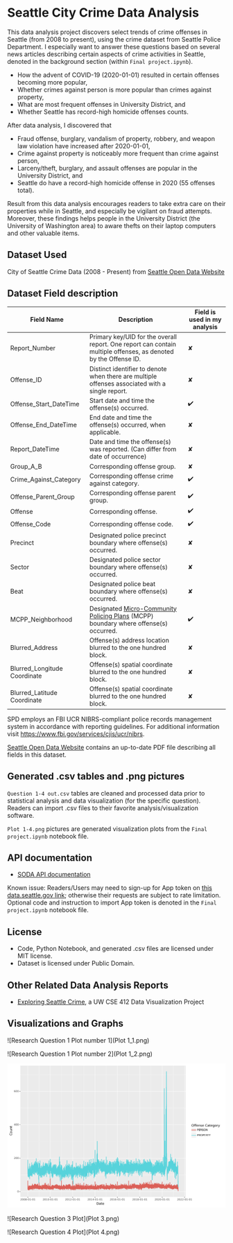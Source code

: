 # Seattle City Crime Data Analysis

This data analysis project discovers select trends of crime offenses in Seattle (from 2008 to present), using the crime dataset from Seattle Police Department. I especially want to answer these questions based on several news articles describing certain aspects of crime activities in Seattle, denoted in the background section (within `Final project.ipynb`).
* How the advent of COVID-19 (2020-01-01) resulted in certain offenses becoming more popular,
* Whether crimes against person is more popular than crimes against property,
* What are most frequent offenses in University District, and
* Whether Seattle has record-high homicide offenses counts. 

After data analysis, I discovered that 
* Fraud offense, burglary, vandalism of property, robbery, and weapon law violation have increased after 2020-01-01,
* Crime against property is noticeably more frequent than crime against person,
* Larceny/theft, burglary, and assault offenses are popular in the University District, and
* Seattle do have a record-high homicide offense in 2020 (55 offenses total).

Result from this data analysis encourages readers to take extra care on their properties while in Seattle, and especially be vigilant on fraud attempts. Moreover, these findings helps people in the University District (the University of Washington area) to aware thefts on their laptop computers and other valuable items.

## Dataset Used

City of Seattle Crime Data (2008 - Present) from [Seattle Open Data Website](https://data.seattle.gov/Public-Safety/SPD-Crime-Data-2008-Present/tazs-3rd5)

## Dataset Field description

| Field Name | Description | Field is used in my analysis | 
| ---------- | ----------- | ---------------------------- |
| Report_Number | Primary key/UID for the overall report. One report can contain multiple offenses, as denoted by the Offense ID.  | ✘ | 
| Offense_ID | Distinct identifier to denote when there are multiple offenses associated with a single report.  | ✘ | 
| Offense_Start_DateTime | Start date and time the offense(s) occurred.  | ✔️ | 
| Offense_End_DateTime | End date and time the offense(s) occurred, when applicable.  | ✘ | 
| Report_DateTime | Date and time the offense(s) was reported. (Can differ from date of occurrence)  | ✘ | 
| Group_A_B | Corresponding offense group.  | ✘ | 
| Crime_Against_Category | Corresponding offense crime against category.  | ✔️ | 
| Offense_Parent_Group | Corresponding offense parent group.  | ✔️ |  
| Offense | Corresponding offense.  | ✔️ | 
| Offense_Code | Corresponding offense code.  | ✔️ | 
| Precinct | Designated police precinct boundary where offense(s) occurred.  | ✘ | 
| Sector | Designated police sector boundary where offense(s) occurred.  | ✘ | 
| Beat | Designated police beat boundary where offense(s) occurred. | ✘ | 
| MCPP_Neighborhood | Designated [Micro-Community Policing Plans](https://www.seattle.gov/police/community-policing/mcpp) (MCPP) boundary where offense(s) occurred. | ✔️ | 
| Blurred_Address | Offense(s) address location blurred to the one hundred block.  | ✘ | 
| Blurred_Longitude Coordinate | Offense(s) spatial coordinate blurred to the one hundred block.  | ✘ | 
| Blurred_Latitude Coordinate | Offense(s) spatial coordinate blurred to the one hundred block. | ✘ | 


SPD employs an FBI UCR NIBRS-compliant police records management system in accordance with reporting guidelines. For additional information visit https://www.fbi.gov/services/cjis/ucr/nibrs.

[Seattle Open Data Website](https://data.seattle.gov/Public-Safety/SPD-Crime-Data-2008-Present/tazs-3rd5) contains an up-to-date PDF file describing all fields in this dataset.

## Generated .csv tables and .png pictures

`Question 1-4 out.csv` tables are cleaned and processed data prior to statistical analysis and data visualization (for the specific question). Readers can import .csv files to their favorite analysis/visualization software.

`Plot 1-4.png` pictures are generated visualization plots from the `Final project.ipynb` notebook file.

## API documentation
* [SODA API documentation](https://dev.socrata.com/consumers/getting-started.html)

Known issue: Readers/Users may need to sign-up for App token on [this data.seattle.gov link](https://data.seattle.gov/profile/edit/developer_settings); otherwise their requests are subject to rate limitation. Optional code and instruction to import App token is denoted in the `Final project.ipynb` notebook file.

## License

* Code, Python Notebook, and generated .csv files are licensed under MIT license.
* Dataset is licensed under Public Domain.

## Other Related Data Analysis Reports

* [Exploring Seattle Crime](https://cse412-21w.github.io/seattle-crime/), a UW CSE 412 Data Visualization Project

## Visualizations and Graphs

![Research Question 1 Plot number 1](Plot 1_1.png)

![Research Question 1 Plot number 2](Plot 1_2.png)

![Research Question 2 Plot](Plot_2.png)

![Research Question 3 Plot](Plot 3.png)

![Research Question 4 Plot](Plot 4.png)
